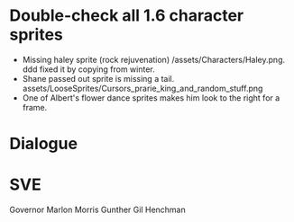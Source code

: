 # Double-check all 1.6 character sprites
- Missing haley sprite (rock rejuvenation) /assets/Characters/Haley.png. ddd fixed it by copying from winter.
- Shane passed out sprite is missing a tail. assets/LooseSprites/Cursors_prarie_king_and_random_stuff.png
- One of Albert's flower dance sprites makes him look to the right for a frame. 

# Dialogue


# SVE
Governor
Marlon
Morris
Gunther
Gil
Henchman

